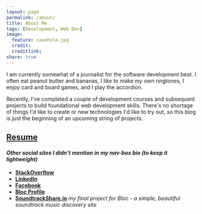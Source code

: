 ```yaml
---
layout: page
permalink: /about/
title: About Me
tags: [Development, Web Dev]
image:
  feature: cavehole.jpg
  credit: 
  creditlink: 
share: true
---
```


I am currently somewhat of a journalist for the software development beat. I often eat peanut butter and bananas, I like to make my own ringtones, I enjoy card and board games, and I play the accordion.

Recently, I've completed a couple of development courses and subsequent projects to build foundational web development skills.  There's no shortage of things I'd like to create or new technologies I'd like to try out, so this blog is just the beginning of an upcoming string of projects.

## [Resume]({{site.url}}/resume/)

#### _Other social sites I didn't mention in my nav-box bio (to keep it lightweight)_

* [**StackOverflow**](http://stackoverflow.com/users/969363/mpron)
* [**LinkedIn**](www.linkedin.com/in/mpron/)
* [**Facebook**](https://www.facebook.com/mpronschinske)
* [**Bloc Profile**](https://www.bloc.io/users/mitch-pronschinske)
* [**SoundtrackShare.io**](http://soundtrackshare.herokuapp.com) _my final project for Bloc - a simple, beautiful soundtrack music discovery site_